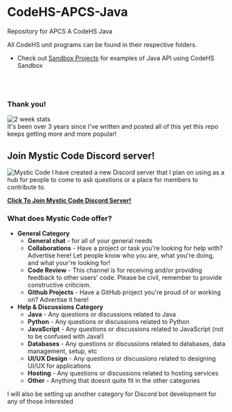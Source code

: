 # CodeHS-APCS-Java
Repository for APCS A CodeHS Java

All CodeHS unit programs can be found in their respective folders.

+ Check out [Sandbox Projects](https://github.com/Tanner1638/CodeHS-APCS-Java/tree/master/Sandbox%20Projects) for examples of Java API using CodeHS Sandbox 

<br>
<br>

### Thank you!
![2 week stats](https://github.com/Tanner1638/CodeHS-APCS-Java/blob/master/Capture.PNG)
<br>
It's been over 3 years since I've written and posted all of this yet this repo keeps getting more and more popular!



## Join Mystic Code Discord server!
![Mystic Code](https://i.ibb.co/qMSyWs0/Youtube-Banner.png)
I have created a new Discord server that I plan on using as a hub for people to come to ask questions or a place for members to contribute to.

**[Click To Join Mystic Code Discord Server!](https://discord.gg/UrTNDHe5SR)**

### What does Mystic Code offer?
- **General Category**
  - **General chat** - for all of your general needs
  - **Collaborations** - Have a project or task you're looking for help with? Advertise here! Let people know who you are, what you're doing, and what your're looking for!
  - **Code Review** - This channel is for receiving and/or providing feedback to other users' code. Please be civil, remember to provide constructive criticism.
  - **Github Projects** - Have a GitHub project you're proud of or working on? Advertise it here!
- **Help & Discussions Category**
  - **Java** - Any questions or discussions related to Java
  - **Python** - Any questions or discussions related to Python
  - **JavaScript** - Any questions or discussions related to JavaScript (not to be confused with Java!)
  - **Databases** - Any questions or discussions related to databases, data management, setup, etc
  - **UI/UX Design** - Any questions or discussions related to designing UI/UX for applications
  - **Hosting** - Any questions or discussions related to hosting services
  - **Other** - Anything that doesnt quite fit in the other categories
  
I will also be setting up another category for Discord bot development for any of those interested
